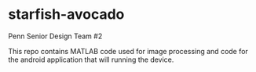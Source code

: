 starfish-avocado
================

Penn Senior Design Team #2

This repo contains MATLAB code used for image processing and code for the android application that will running the device. 


